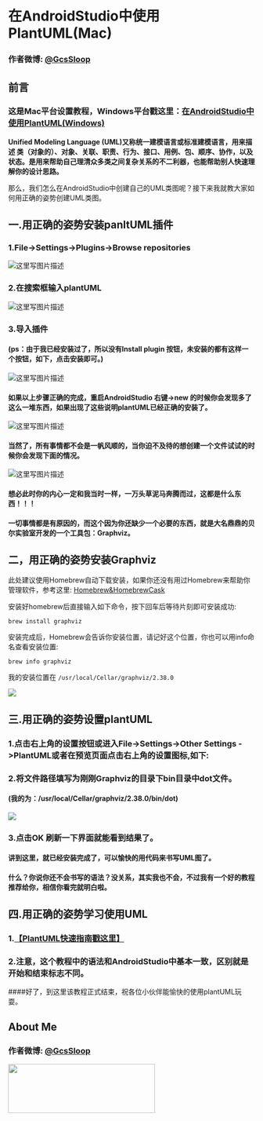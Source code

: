 # 在AndroidStudio中使用PlantUML(Mac)

### 作者微博: [@GcsSloop](http://weibo.com/GcsSloop)

## 前言

### 这是Mac平台设置教程，Windows平台戳这里：[在AndroidStudio中使用PlantUML(Windows)](https://github.com/GcsSloop/AndroidNote/blob/master/Course/HowToUsePlantUMLInAS.md)

**Unified Modeling Language (UML)又称统一建模语言或标准建模语言，用来描述 类（对象的）、对象、关联、职责、行为、接口、用例、包、顺序、协作，以及状态。是用来帮助自己理清众多类之间复杂关系的不二利器，也能帮助别人快速理解你的设计思路。**

那么，我们怎么在AndroidStudio中创建自己的UML类图呢？接下来我就教大家如何用正确的姿势创建UML类图。

## 一.用正确的姿势安装panltUML插件
### 1.File->Settings->Plugins->Browse repositories
![这里写图片描述](http://img.blog.csdn.net/20151130192101011)
### 2.在搜索框输入plantUML
![这里写图片描述](http://img.blog.csdn.net/20151130192547549)
### 3.导入插件
#### (ps：由于我已经安装过了，所以没有Install plugin 按钮，未安装的都有这样一个按钮，如下，点击安装即可。)
![这里写图片描述](http://img.blog.csdn.net/20151130192907006)

#### 如果以上步骤正确的完成，重启AndroidStudio 右键->new 的时候你会发现多了这么一堆东西，如果出现了这些说明plantUML已经正确的安装了。
![这里写图片描述](http://img.blog.csdn.net/20151130193249965)

#### 当然了，所有事情都不会是一帆风顺的，当你迫不及待的想创建一个文件试试的时候你会发现下面的情况。
![这里写图片描述](http://img.blog.csdn.net/20151130193752721)
#### 想必此时你的内心一定和我当时一样，一万头草泥马奔腾而过，这都是什么东西！！！
#### 一切事情都是有原因的，而这个因为你还缺少一个必要的东西，就是大名鼎鼎的贝尔实验室开发的一个工具包：Graphviz。
## 二，用正确的姿势安装Graphviz

此处建议使用Homebrew自动下载安装，如果你还没有用过Homebrew来帮助你管理软件，参考这里: [Homebrew&HomebrewCask](https://github.com/GcsSloop/MacDeveloper/blob/master/Tools/Homebrew.md)

安装好homebrew后直接输入如下命令，按下回车后等待片刻即可安装成功:

```
brew install graphviz
```

安装完成后，Homebrew会告诉你安装位置，请记好这个位置，你也可以用info命名查看安装位置:

```
brew info graphviz
```

我的安装位置在 `/usr/local/Cellar/graphviz/2.38.0`

![](http://ww2.sinaimg.cn/large/005Xtdi2gw1f6h4le3ao7j30fu0a6gol.jpg)

	
## 三.用正确的姿势设置plantUML

### 1.点击右上角的设置按钮或进入File->Settings->Other Settings ->PlantUML或者在预览页面点击右上角的设置图标,如下:

### 2.将文件路径填写为刚刚Graphviz的目录下bin目录中dot文件。

#### (我的为：/usr/local/Cellar/graphviz/2.38.0/bin/dot)


![](http://ww3.sinaimg.cn/large/005Xtdi2gw1f6h4mbnnhsj30te0g676i.jpg)

### 3.点击OK 刷新一下界面就能看到结果了。

#### 讲到这里，就已经安装完成了，可以愉快的用代码来书写UML图了。

#### 什么？你说你还不会书写的语法？没关系，其实我也不会，不过我有一个好的教程推荐给你，相信你看完就明白啦。

## 四.用正确的姿势学习使用UML
### 1.[【PlantUML快速指南戳这里】](http://archive.3zso.com/archives/plantuml-quickstart.html)
### 2.注意，这个教程中的语法和AndroidStudio中基本一致，区别就是开始和结束标志不同。
	
####好了，到这里该教程正式结束，祝各位小伙伴能愉快的使用plantUML玩耍。

## About Me
### 作者微博: [@GcsSloop](http://weibo.com/GcsSloop)
<a href="https://github.com/GcsSloop/AndroidNote/blob/magic-world/FINDME.md" target="_blank"> <img src="http://ww4.sinaimg.cn/large/005Xtdi2gw1f1qn89ihu3j315o0dwwjc.jpg" width=300 height=100 /> </a>



